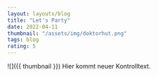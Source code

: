 ```yaml
---
layout: layouts/blog
title: "Let's Party"
date: 2022-04-11
thumbnail: "/assets/img/doktorhut.png"
tags: blog
rating: 5
---
```



![]({{ thumbnail }})
Hier kommt neuer Kontrolltext.